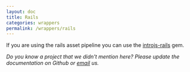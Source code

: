 ```yaml
---
layout: doc
title: Rails
categories: wrappers
permalink: /wrappers/rails
---
```


If you are using the rails asset pipeline you can use the [introjs-rails](https://github.com/heelhook/intro.js-rails) gem.

*Do you know a project that we didn't mention here? Please update the documentation on Github or [email](mailto:support@introjs.com) us.*
